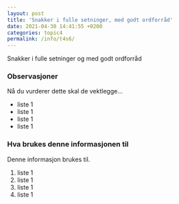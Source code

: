 ```yaml
---
layout: post
title: 'Snakker i fulle setninger, med godt ordforråd'
date: 2021-04-30 14:41:55 +0200
categories: topic4
permalink: /info/t4s6/
---
```


Snakker i fulle setninger og med godt ordforråd

### Observasjoner

Nå du vurderer dette skal de vektlegge...

- liste 1
- liste 1
- liste 1
- liste 1

### Hva brukes denne informasjonen til

Denne informasjon brukes til.

1. liste 1
2. liste 1
3. liste 1
4. liste 1
